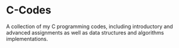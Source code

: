 # C-Codes
A collection of my C programming codes, including introductory and advanced assignments as well as data structures and algorithms implementations.
